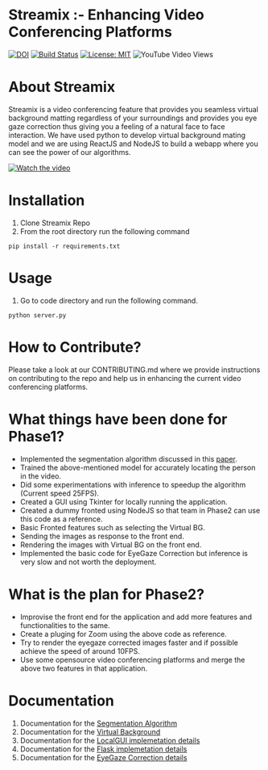 # Streamix :- Enhancing Video Conferencing Platforms

[![DOI](https://zenodo.org/badge/DOI/10.5281/zenodo.4033418.svg)](https://doi.org/10.5281/zenodo.4033418)
[![Build Status](https://travis-ci.com/kenil-shah/Streamix.svg?branch=master)](https://travis-ci.org/kenil-shah/Streamix)
[![License: MIT](https://img.shields.io/badge/License-MIT-yellow.svg)](https://opensource.org/licenses/MIT)
![YouTube Video Views](https://img.shields.io/youtube/views/2DVQ2XwhtUI?style=social)

# About Streamix
Streamix is a video conferencing feature that provides you seamless virtual background matting regardless of your surroundings and provides you eye gaze correction thus giving you a feeling of a natural face to face interaction. We have used python to develop virtual background mating model and we are using ReactJS and NodeJS to build a webapp where you can see the power of our algorithms.

[![Watch the video](https://i.ytimg.com/vi/2DVQ2XwhtUI/hqdefault.jpg)](https://www.youtube.com/watch?v=2DVQ2XwhtUI)


# Installation
1. Clone Streamix Repo
2. From the root directory run the following command
```
pip install -r requirements.txt
```

# Usage
1. Go to code directory and run the following command.
```
python server.py
```
# How to Contribute?
Please take a look at our CONTRIBUTING.md where we provide instructions on contributing to the repo and help us in enhancing the current video conferencing platforms.

# What things have been done for Phase1?
* Implemented the segmentation algorithm discussed in this [paper](https://arxiv.org/pdf/1707.08289.pdf).
* Trained the above-mentioned model for accurately locating the person in the video.
* Did some experimentations with inference to speedup the algorithm (Current speed 25FPS).
* Created a GUI using Tkinter for locally running the application.
* Created a dummy fronted using NodeJS so that team in Phase2 can use this code as a reference.
* Basic Fronted features such as selecting the Virtual BG.
* Sending the images as response to the front end.
* Rendering the images with Virtual BG on the front end.
* Implemented the basic code for EyeGaze Correction but inference is very slow and not worth the deployment.

# What is the plan for Phase2? 
* Improvise the front end for the application and add more features and functionalities to the same.
* Create a pluging for Zoom using the above code as reference.
* Try to render the eyegaze corrected images faster and if possible achieve the speed of around 10FPS.
* Use some opensource video conferencing platforms and merge the above two features in that application.

# Documentation
1. Documentation for the [Segmentation Algorithm](https://github.com/kenil-shah/Streamix/blob/master/docs/Segmentation_Readme.md)
2. Documentation for the [Virtual Background](https://github.com/kenil-shah/Streamix/blob/master/docs/VirtualBG_Readme.md)
3. Documentation for the [LocalGUI implemetation details](https://github.com/kenil-shah/Streamix/blob/master/docs/LocalGUI_Readme.md)
4. Documentation for the [Flask implemetation details](https://github.com/kenil-shah/Streamix/blob/master/docs/FlaskServer_Readme.md)
5. Documentation for the [EyeGaze Correction details](https://github.com/kenil-shah/Streamix/blob/master/docs/EyeGaze_Readme.md)
